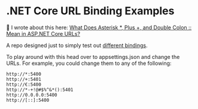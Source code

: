 # .NET Core URL Binding Examples

👀 I wrote about this here: [What Does Asterisk *, Plus +, and Double Colon :: Mean in ASP.NET Core URLs?](https://www.nikouusitalo.com/blog/what-does-asterisk-plus-and-double-colon-mean-in-asp-net-core-urls/)

A repo designed just to simply test out [different bindings](https://learn.microsoft.com/en-us/aspnet/core/fundamentals/servers/kestrel/endpoints?view=aspnetcore-7.0#url-prefixes).

To play around with this head over to appsettings.json and change the URLs. For example, you could change them to any of the following:

```
http://*:5400
http://+:5401
http://€:5400
http://*-+!@#$%^&*():5401
http://0.0.0.0:5400
http://[::]:5400
```
